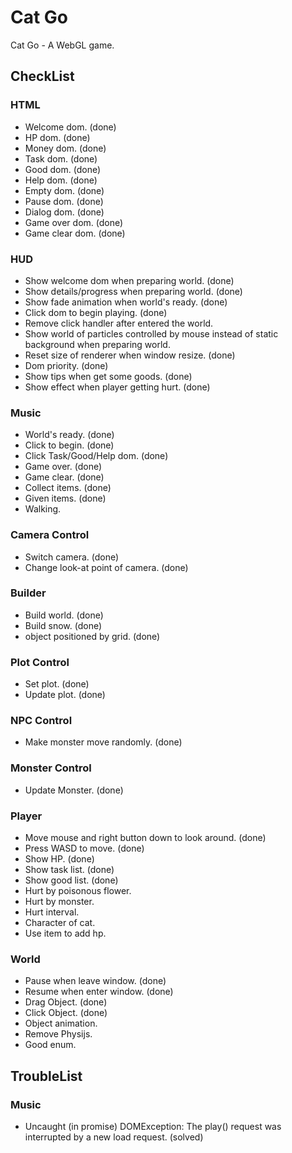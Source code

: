 # Cat Go

Cat Go - A WebGL game.

## CheckList

### HTML

- Welcome dom. (done)
- HP dom. (done)
- Money dom. (done)
- Task dom. (done)
- Good dom. (done)
- Help dom. (done)
- Empty dom. (done)
- Pause dom. (done)
- Dialog dom. (done)
- Game over dom. (done)
- Game clear dom. (done)

### HUD

- Show welcome dom when preparing world. (done)
- Show details/progress when preparing world. (done)
- Show fade animation when world's ready. (done)
- Click dom to begin playing. (done)
- Remove click handler after entered the world.
- Show world of particles controlled by mouse instead of static background when preparing world.
- Reset size of renderer when window resize. (done)
- Dom priority. (done)
- Show tips when get some goods. (done)
- Show effect when player getting hurt. (done)

### Music

- World's ready. (done)
- Click to begin. (done)
- Click Task/Good/Help dom. (done)
- Game over. (done)
- Game clear. (done)
- Collect items. (done)
- Given items. (done)
- Walking.

### Camera Control

- Switch camera. (done)
- Change look-at point of camera. (done)

### Builder

- Build world. (done)
- Build snow. (done)
- object positioned by grid. (done)

### Plot Control

- Set plot. (done)
- Update plot. (done)

### NPC Control

- Make monster move randomly. (done)

### Monster Control

- Update Monster. (done)

### Player

- Move mouse and right button down to look around. (done)
- Press WASD to move. (done)
- Show HP. (done)
- Show task list. (done)
- Show good list. (done)
- Hurt by poisonous flower.
- Hurt by monster.
- Hurt interval.
- Character of cat.
- Use item to add hp.

### World

- Pause when leave window. (done)
- Resume when enter window. (done)
- Drag Object. (done)
- Click Object. (done)
- Object animation.
- Remove Physijs.
- Good enum.

## TroubleList

### Music

- Uncaught (in promise) DOMException: The play() request was interrupted by a new load request. (solved)
